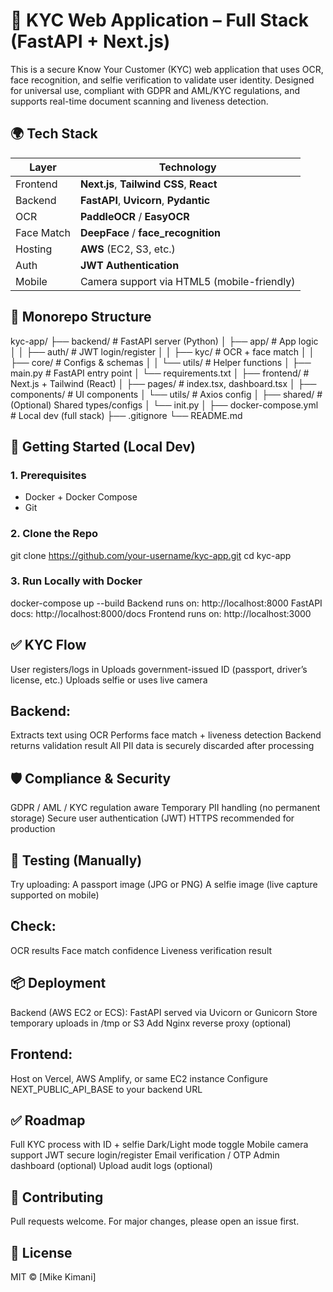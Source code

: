 # 🔐 KYC Web Application – Full Stack (FastAPI + Next.js)

This is a secure Know Your Customer (KYC) web application that uses OCR, face recognition, and selfie verification to validate user identity. Designed for universal use, compliant with GDPR and AML/KYC regulations, and supports real-time document scanning and liveness detection.

## 🌍 Tech Stack
| Layer     | Technology                             |
|-----------|-----------------------------------------|
| Frontend  | **Next.js**, **Tailwind CSS**, **React** |
| Backend   | **FastAPI**, **Uvicorn**, **Pydantic**   |
| OCR       | **PaddleOCR** / **EasyOCR**              |
| Face Match| **DeepFace** / **face_recognition**      |
| Hosting   | **AWS** (EC2, S3, etc.)                  |
| Auth      | **JWT Authentication**                  |
| Mobile    | Camera support via HTML5 (mobile-friendly) |


## 📁 Monorepo Structure
kyc-app/
├── backend/ # FastAPI server (Python)
│ ├── app/ # App logic
│ │ ├── auth/ # JWT login/register
│ │ ├── kyc/ # OCR + face match
│ │ ├── core/ # Configs & schemas
│ │ └── utils/ # Helper functions
│ ├── main.py # FastAPI entry point
│ └── requirements.txt
│
├── frontend/ # Next.js + Tailwind (React)
│ ├── pages/ # index.tsx, dashboard.tsx
│ ├── components/ # UI components
│ └── utils/ # Axios config
│
├── shared/ # (Optional) Shared types/configs
│ └── init.py
│
├── docker-compose.yml # Local dev (full stack)
├── .gitignore
└── README.md

## 🚀 Getting Started (Local Dev)

### 1. Prerequisites
- Docker + Docker Compose
- Git

### 2. Clone the Repo
git clone https://github.com/your-username/kyc-app.git
cd kyc-app


### 3. Run Locally with Docker
docker-compose up --build
Backend runs on: http://localhost:8000
FastAPI docs: http://localhost:8000/docs
Frontend runs on: http://localhost:3000


## ✅ KYC Flow
User registers/logs in
Uploads government-issued ID (passport, driver’s license, etc.)
Uploads selfie or uses live camera

## Backend:
Extracts text using OCR
Performs face match + liveness detection
Backend returns validation result
All PII data is securely discarded after processing

## 🛡️ Compliance & Security
GDPR / AML / KYC regulation aware
Temporary PII handling (no permanent storage)
Secure user authentication (JWT)
HTTPS recommended for production

## 🧪 Testing (Manually)
Try uploading:
A passport image (JPG or PNG)
A selfie image (live capture supported on mobile)

## Check:
OCR results
Face match confidence
Liveness verification result

## 📦 Deployment
Backend (AWS EC2 or ECS):
FastAPI served via Uvicorn or Gunicorn
Store temporary uploads in /tmp or S3
Add Nginx reverse proxy (optional)

## Frontend:
Host on Vercel, AWS Amplify, or same EC2 instance
Configure NEXT_PUBLIC_API_BASE to your backend URL

## ✅ Roadmap
 Full KYC process with ID + selfie
 Dark/Light mode toggle
 Mobile camera support
 JWT secure login/register
 Email verification / OTP
 Admin dashboard (optional)
 Upload audit logs (optional)

## 🤝 Contributing
Pull requests welcome. For major changes, please open an issue first.

## 📝 License
MIT © [Mike Kimani]
